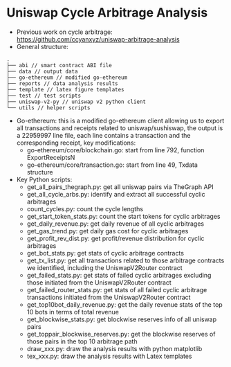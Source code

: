 # Uniswap Cycle Arbitrage Analysis

* Previous work on cycle arbitrage: https://github.com/ccyanxyz/uniswap-arbitrage-analysis
* General structure:

```
.
├── abi // smart contract ABI file
├── data // output data
├── go-ethereum // modified go-ethereum 
├── reports // data analysis results
├── template // latex figure templates
├── test // test scripts
├── uniswap-v2-py // uniswap v2 python client
└── utils // helper scripts
```

* Go-ethereum: this is a modified go-ethereum client allowing us to export all transactions and receipts related to uniswap/sushiswap, the output is a 22959997 line file, each line contains a transaction and the corresponding receipt, key modifications:
  * go-ethereum/core/blockchain.go: start from line 792, function ExportReceiptsN
  * go-ethereum/core/transaction.go: start from line 49, Txdata structure
* Key Python scripts:
  * get_all_pairs_thegraph.py: get all uniswap pairs via TheGraph API
  * get_all_cycle_arbs.py: identify and extract all successful cyclic arbitrages
  * count_cycles.py: count the cycle lengths
  * get_start_token_stats.py: count the start tokens for cyclic arbitrages
  * get_daily_revenue.py: get daily revenue of all cyclic arbitrages
  * get_gas_trend.py: get daily gas cost for cyclic arbitrages
  * get_profit_rev_dist.py: get profit/revenue distribution for cyclic arbitrages
  * get_bot_stats.py: get stats of cyclic arbitrage contracts
  * get_tx_list.py: get all transactions related to those arbitrage contracts we identified, including the UniswapV2Router contract
  * get_failed_stats.py: get stats of failed cyclic arbitrages excluding those initiated from the UniswapV2Router contract
  * get_failed_router_stats.py: get stats of all failed cyclic arbitrage transactions initiated from the UniswapV2Router contract
  * get_top10bot_daily_revenue.py: get the daily revenue stats of the top 10 bots in terms of total revenue
  * get_blockwise_stats.py: get blockwise reserves info of all uniswap pairs
  * get_toppair_blockwise_reserves.py: get the blockwise reserves of those pairs in the top 10 arbitrage path
  * draw_xxx.py: draw the analysis results with python matplotlib
  * tex_xxx.py: draw the analysis results with Latex templates

